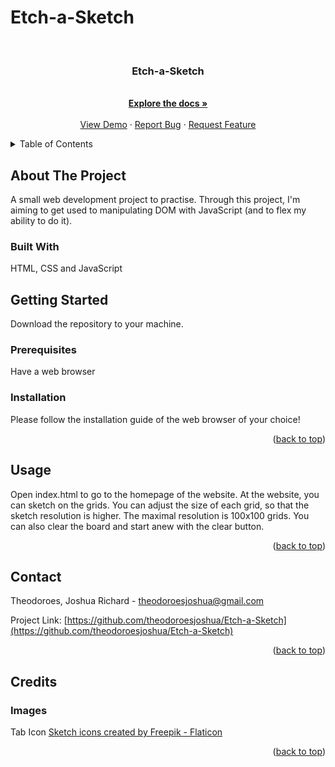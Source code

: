 # Etch-a-Sketch
<div id="top"></div>


<!-- PROJECT LOGO -->
<br />
<div align="center">
  <a href="https://github.com/theodoroesjoshua/Etch-a-Sketch"></a>

<h3 align="center">Etch-a-Sketch</h3>

  <p align="center">
    <br />
    <a href="https://github.com/theodoroesjoshua/Etch-a-Sketch"><strong>Explore the docs »</strong></a>
    <br />
    <br />
    <a href="https://github.com/theodoroesjoshua/Etch-a-Sketch">View Demo</a>
    ·
    <a href="https://github.com/theodoroesjoshua/Etch-a-Sketch/issues">Report Bug</a>
    ·
    <a href="https://github.com/theodoroesjoshua/Etch-a-Sketch/issues">Request Feature</a>
  </p>
</div>



<!-- TABLE OF CONTENTS -->
<details>
  <summary>Table of Contents</summary>
  <ol>
    <li>
      <a href="#about-the-project">About The Project</a>
      <ul>
        <li><a href="#built-with">Built With</a></li>
      </ul>
    </li>
    <li>
      <a href="#getting-started">Getting Started</a>
      <ul>
        <li><a href="#prerequisites">Prerequisites</a></li>
        <li><a href="#installation">Installation</a></li>
      </ul>
    </li>
    <li><a href="#usage">Usage</a></li>
    <li><a href="#contributing">Contributing</a></li>
    <li><a href="#contact">Contact</a></li>
    <li><a href="#credits">Credits</a></li>
  </ol>
</details>



<!-- ABOUT THE PROJECT -->
## About The Project
A small web development project to practise. Through this project, I'm aiming to get used to manipulating DOM with JavaScript (and to flex my ability to do it).

### Built With
HTML, CSS and JavaScript

<!-- GETTING STARTED -->
## Getting Started
Download the repository to your machine.


### Prerequisites

Have a web browser

### Installation
Please follow the installation guide of the web browser of your choice!
<p align="right">(<a href="#top">back to top</a>)</p>


<!-- USAGE EXAMPLES -->
## Usage
Open index.html to go to the homepage of the website. At the website, you can sketch on the grids. You can adjust the size of each grid, so that the sketch resolution is higher. The maximal resolution is 100x100 grids. You can also clear the board and start anew with the clear button.
<p align="right">(<a href="#top">back to top</a>)</p>

<!-- CONTACT -->
## Contact

Theodoroes, Joshua Richard - theodoroesjoshua@gmail.com

Project Link: [https://github.com/theodoroesjoshua/Etch-a-Sketch](https://github.com/theodoroesjoshua/Etch-a-Sketch)

<p align="right">(<a href="#top">back to top</a>)</p>

<!-- Credits -->
## Credits
### Images
Tab Icon <a href="https://www.flaticon.com/free-icons/sketch" title="sketch icons">Sketch icons created by Freepik - Flaticon</a>
  
<p align="right">(<a href="#top">back to top</a>)</p>
